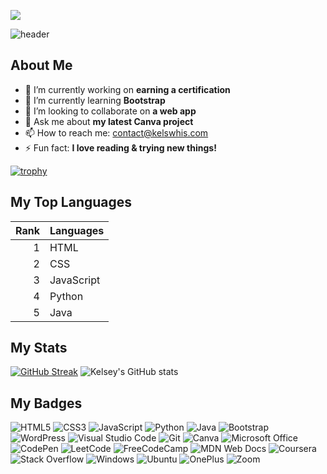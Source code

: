 ![](https://komarev.com/ghpvc/?username=kwhis&color=green)

![header](https://capsule-render.vercel.app/api?type=cylinder&text=Hi%20there%20👋%20I'm%20Kelsey%20Whisler&fontSize=40&animation=fadeIn&theme=gruvbox_light)
## About Me

- 🔭 I’m currently working on **earning a certification**
- 🌱 I’m currently learning **Bootstrap**
- 👯 I’m looking to collaborate on **a web app**
- 💬 Ask me about **my latest Canva project**
- 📫 How to reach me: [contact@kelswhis.com](mailto:contact@kelswhis.com)
- ⚡ Fun fact: **I love reading & trying new things!**

[![trophy](https://github-profile-trophy.vercel.app/?username=kwhis&margin-w=15&rank=SECRET,SSS,SS,S,AAA,AA,A,B,C)](https://github.com/ryo-ma/github-profile-trophy)

## My Top Languages
| Rank | Languages |
|-----:|-----------|
|     1| HTML      |
|     2| CSS       |
|     3| JavaScript|
|     4| Python    |
|     5| Java      |

## My Stats
[![GitHub Streak](https://streak-stats.demolab.com/?user=kwhis)](https://git.io/streak-stats)
![Kelsey's GitHub stats](https://github-readme-stats.vercel.app/api?username=kwhis&show_icons=true&theme=transparent)
 
## My Badges
![HTML5](https://img.shields.io/badge/html5-%23E34F26.svg?style=for-the-badge&logo=html5&logoColor=white)
![CSS3](https://img.shields.io/badge/css3-%231572B6.svg?style=for-the-badge&logo=css3&logoColor=white)
![JavaScript](https://img.shields.io/badge/javascript-%23323330.svg?style=for-the-badge&logo=javascript&logoColor=%23F7DF1E)
![Python](https://img.shields.io/badge/python-3670A0?style=for-the-badge&logo=python&logoColor=ffdd54)
![Java](https://img.shields.io/badge/java-%23ED8B00.svg?style=for-the-badge&logo=java&logoColor=white)
![Bootstrap](https://img.shields.io/badge/bootstrap-%23563D7C.svg?style=for-the-badge&logo=bootstrap&logoColor=white)
![WordPress](https://img.shields.io/badge/WordPress-%23117AC9.svg?style=for-the-badge&logo=WordPress&logoColor=white)
![Visual Studio Code](https://img.shields.io/badge/Visual%20Studio%20Code-0078d7.svg?style=for-the-badge&logo=visual-studio-code&logoColor=white)
![Git](https://img.shields.io/badge/git-%23F05033.svg?style=for-the-badge&logo=git&logoColor=white)
![Canva](https://img.shields.io/badge/Canva-%2300C4CC.svg?style=for-the-badge&logo=Canva&logoColor=white)
![Microsoft Office](https://img.shields.io/badge/Microsoft_Office-D83B01?style=for-the-badge&logo=microsoft-office&logoColor=white)
![CodePen](https://img.shields.io/badge/Codepen-000000?style=for-the-badge&logo=codepen&logoColor=white)
![LeetCode](https://img.shields.io/badge/LeetCode-000000?style=for-the-badge&logo=LeetCode&logoColor=#d16c06)
![FreeCodeCamp](https://img.shields.io/badge/Freecodecamp-%23123.svg?&style=for-the-badge&logo=freecodecamp&logoColor=green)
![MDN Web Docs](https://img.shields.io/badge/MDN_Web_Docs-black?style=for-the-badge&logo=mdnwebdocs&logoColor=white)
![Coursera](https://img.shields.io/badge/Coursera-%230056D2.svg?style=for-the-badge&logo=Coursera&logoColor=white)
![Stack Overflow](https://img.shields.io/badge/-Stackoverflow-FE7A16?style=for-the-badge&logo=stack-overflow&logoColor=white)
![Windows](https://img.shields.io/badge/Windows-0078D6?style=for-the-badge&logo=windows&logoColor=white)
![Ubuntu](https://img.shields.io/badge/Ubuntu-E95420?style=for-the-badge&logo=ubuntu&logoColor=white)
![OnePlus](https://img.shields.io/badge/OnePlus-%23F5010C.svg?style=for-the-badge&logo=oneplus&logoColor=white)
![Zoom](https://img.shields.io/badge/Zoom-2D8CFF?style=for-the-badge&logo=zoom&logoColor=white)
